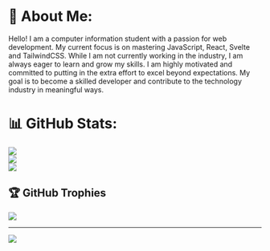 # 💫 About Me:
Hello! I am a computer information student with a passion for web development. My current focus is on mastering JavaScript, React, Svelte and TailwindCSS. While I am not currently working in the industry, I am always eager to learn and grow my skills. I am highly motivated and committed to putting in the extra effort to excel beyond expectations. My goal is to become a skilled developer and contribute to the technology industry in meaningful ways.



# 📊 GitHub Stats:
![](https://github-readme-stats.vercel.app/api?username=LILKEK361&theme=midnight-purple&hide_border=false&include_all_commits=true&count_private=true)<br/>
![](https://github-readme-streak-stats.herokuapp.com/?user=LILKEK361&theme=midnight-purple&hide_border=false)<br/>
![](https://github-readme-stats.vercel.app/api/top-langs/?username=LILKEK361&theme=midnight-purple&hide_border=false&include_all_commits=true&count_private=true&layout=compact)

## 🏆 GitHub Trophies
![](https://github-profile-trophy.vercel.app/?username=LILKEK361&theme=tokyonight&no-frame=false&no-bg=false&margin-w=4)

---
[![](https://visitcount.itsvg.in/api?id=LILKEK361&icon=0&color=5)](https://visitcount.itsvg.in)

<!-- Proudly created with GPRM ( https://gprm.itsvg.in ) -->
